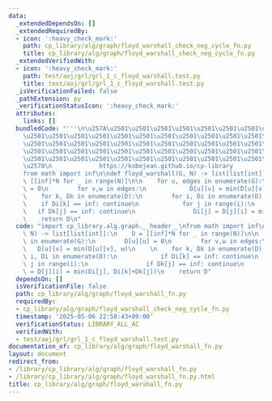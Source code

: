 ```yaml
---
data:
  _extendedDependsOn: []
  _extendedRequiredBy:
  - icon: ':heavy_check_mark:'
    path: cp_library/alg/graph/floyd_warshall_check_neg_cycle_fn.py
    title: cp_library/alg/graph/floyd_warshall_check_neg_cycle_fn.py
  _extendedVerifiedWith:
  - icon: ':heavy_check_mark:'
    path: test/aoj/grl/grl_1_c_floyd_warshall.test.py
    title: test/aoj/grl/grl_1_c_floyd_warshall.test.py
  _isVerificationFailed: false
  _pathExtension: py
  _verificationStatusIcon: ':heavy_check_mark:'
  attributes:
    links: []
  bundledCode: "'''\n\u257A\u2501\u2501\u2501\u2501\u2501\u2501\u2501\u2501\u2501\u2501\
    \u2501\u2501\u2501\u2501\u2501\u2501\u2501\u2501\u2501\u2501\u2501\u2501\u2501\
    \u2501\u2501\u2501\u2501\u2501\u2501\u2501\u2501\u2501\u2501\u2501\u2501\u2501\
    \u2501\u2501\u2501\u2501\u2501\u2501\u2501\u2501\u2501\u2501\u2501\u2501\u2501\
    \u2501\u2501\u2501\u2501\u2501\u2501\u2501\u2501\u2501\u2501\u2501\u2501\u2501\
    \u2578\n             https://kobejean.github.io/cp-library               \n'''\n\
    from math import inf\n\ndef floyd_warshall(G, N) -> list[list[int]]:\n    D =\
    \ [[inf]*N for _ in range(N)]\n\n    for u, edges in enumerate(G):\n        D[u][u]\
    \ = 0\n        for v,w in edges:\n            D[u][v] = min(D[u][v], w)\n    \n\
    \    for k, Dk in enumerate(D):\n        for i, Di in enumerate(D):\n        \
    \    if Di[k] == inf: continue\n            for j in range(i):\n             \
    \   if Dk[j] == inf: continue\n                Di[j] = D[j][i] = min(Di[j], Di[k]+Dk[j])\n\
    \    return D\n"
  code: "import cp_library.alg.graph.__header__\nfrom math import inf\n\ndef floyd_warshall(G,\
    \ N) -> list[list[int]]:\n    D = [[inf]*N for _ in range(N)]\n\n    for u, edges\
    \ in enumerate(G):\n        D[u][u] = 0\n        for v,w in edges:\n         \
    \   D[u][v] = min(D[u][v], w)\n    \n    for k, Dk in enumerate(D):\n        for\
    \ i, Di in enumerate(D):\n            if Di[k] == inf: continue\n            for\
    \ j in range(i):\n                if Dk[j] == inf: continue\n                Di[j]\
    \ = D[j][i] = min(Di[j], Di[k]+Dk[j])\n    return D"
  dependsOn: []
  isVerificationFile: false
  path: cp_library/alg/graph/floyd_warshall_fn.py
  requiredBy:
  - cp_library/alg/graph/floyd_warshall_check_neg_cycle_fn.py
  timestamp: '2025-05-06 22:58:43+09:00'
  verificationStatus: LIBRARY_ALL_AC
  verifiedWith:
  - test/aoj/grl/grl_1_c_floyd_warshall.test.py
documentation_of: cp_library/alg/graph/floyd_warshall_fn.py
layout: document
redirect_from:
- /library/cp_library/alg/graph/floyd_warshall_fn.py
- /library/cp_library/alg/graph/floyd_warshall_fn.py.html
title: cp_library/alg/graph/floyd_warshall_fn.py
---
```

